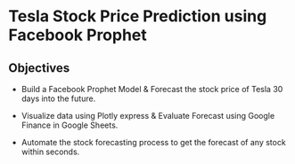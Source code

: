 # Tesla Stock Price Prediction using Facebook Prophet

## Objectives
- Build a Facebook Prophet Model & Forecast the stock price of Tesla 30 days into the future.

- Visualize data using Plotly express & Evaluate Forecast using Google Finance in Google Sheets.

- Automate the stock forecasting process to get the forecast of any stock within seconds.
